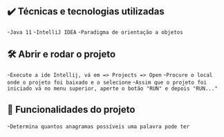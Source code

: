 ## ✔️ Técnicas e tecnologias utilizadas

-`Java 11`
-`IntelliJ IDEA`
-`Paradigma de orientação a objetos`

## 🛠️ Abrir e rodar o projeto

-`Execute a ide Intellij, vá em => Projects => Open`
-`Procure o local onde o projeto foi baixado e o selecione`
-`Assim que o projeto foi iniciado vá no menu superior, aperte o botão "RUN" e depois "RUN..."`

## 🔨 Funcionalidades do projeto

-`Determina quantos anagramas possíveis uma palavra pode ter`
